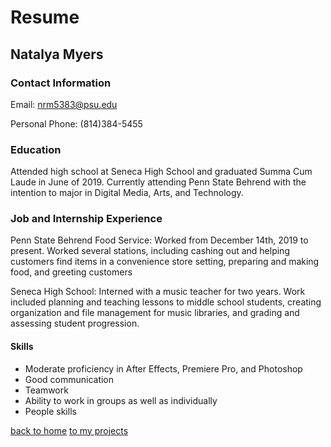 # Resume
## Natalya Myers
### Contact Information
Email: nrm5383@psu.edu

Personal Phone: (814)384-5455

### Education
Attended high school at Seneca High School and graduated Summa Cum Laude in June of 2019. Currently attending Penn State Behrend with the intention to major in Digital Media, Arts, and Technology.

### Job and Internship Experience
Penn State Behrend Food Service: Worked from December 14th, 2019 to present. Worked several stations, including cashing out and helping customers find items in a convenience store setting, preparing and making food, and greeting customers

Seneca High School: Interned with a music teacher for two years. Work included planning and teaching lessons to middle school students, creating organization and file management for music libraries, and grading and assessing student progression.

#### Skills
* Moderate proficiency in After Effects, Premiere Pro, and Photoshop
* Good communication
* Teamwork
* Ability to work in groups as well as individually
* People skills

[back to home](index.md)
[to my projects](projects.md)
